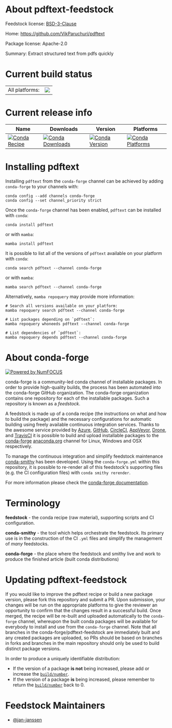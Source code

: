 About pdftext-feedstock
=======================

Feedstock license: [BSD-3-Clause](https://github.com/conda-forge/pdftext-feedstock/blob/main/LICENSE.txt)

Home: https://github.com/VikParuchuri/pdftext

Package license: Apache-2.0

Summary: Extract structured text from pdfs quickly

Current build status
====================


<table><tr><td>All platforms:</td>
    <td>
      <a href="https://dev.azure.com/conda-forge/feedstock-builds/_build/latest?definitionId=22828&branchName=main">
        <img src="https://dev.azure.com/conda-forge/feedstock-builds/_apis/build/status/pdftext-feedstock?branchName=main">
      </a>
    </td>
  </tr>
</table>

Current release info
====================

| Name | Downloads | Version | Platforms |
| --- | --- | --- | --- |
| [![Conda Recipe](https://img.shields.io/badge/recipe-pdftext-green.svg)](https://anaconda.org/conda-forge/pdftext) | [![Conda Downloads](https://img.shields.io/conda/dn/conda-forge/pdftext.svg)](https://anaconda.org/conda-forge/pdftext) | [![Conda Version](https://img.shields.io/conda/vn/conda-forge/pdftext.svg)](https://anaconda.org/conda-forge/pdftext) | [![Conda Platforms](https://img.shields.io/conda/pn/conda-forge/pdftext.svg)](https://anaconda.org/conda-forge/pdftext) |

Installing pdftext
==================

Installing `pdftext` from the `conda-forge` channel can be achieved by adding `conda-forge` to your channels with:

```
conda config --add channels conda-forge
conda config --set channel_priority strict
```

Once the `conda-forge` channel has been enabled, `pdftext` can be installed with `conda`:

```
conda install pdftext
```

or with `mamba`:

```
mamba install pdftext
```

It is possible to list all of the versions of `pdftext` available on your platform with `conda`:

```
conda search pdftext --channel conda-forge
```

or with `mamba`:

```
mamba search pdftext --channel conda-forge
```

Alternatively, `mamba repoquery` may provide more information:

```
# Search all versions available on your platform:
mamba repoquery search pdftext --channel conda-forge

# List packages depending on `pdftext`:
mamba repoquery whoneeds pdftext --channel conda-forge

# List dependencies of `pdftext`:
mamba repoquery depends pdftext --channel conda-forge
```


About conda-forge
=================

[![Powered by
NumFOCUS](https://img.shields.io/badge/powered%20by-NumFOCUS-orange.svg?style=flat&colorA=E1523D&colorB=007D8A)](https://numfocus.org)

conda-forge is a community-led conda channel of installable packages.
In order to provide high-quality builds, the process has been automated into the
conda-forge GitHub organization. The conda-forge organization contains one repository
for each of the installable packages. Such a repository is known as a *feedstock*.

A feedstock is made up of a conda recipe (the instructions on what and how to build
the package) and the necessary configurations for automatic building using freely
available continuous integration services. Thanks to the awesome service provided by
[Azure](https://azure.microsoft.com/en-us/services/devops/), [GitHub](https://github.com/),
[CircleCI](https://circleci.com/), [AppVeyor](https://www.appveyor.com/),
[Drone](https://cloud.drone.io/welcome), and [TravisCI](https://travis-ci.com/)
it is possible to build and upload installable packages to the
[conda-forge](https://anaconda.org/conda-forge) [anaconda.org](https://anaconda.org/)
channel for Linux, Windows and OSX respectively.

To manage the continuous integration and simplify feedstock maintenance
[conda-smithy](https://github.com/conda-forge/conda-smithy) has been developed.
Using the ``conda-forge.yml`` within this repository, it is possible to re-render all of
this feedstock's supporting files (e.g. the CI configuration files) with ``conda smithy rerender``.

For more information please check the [conda-forge documentation](https://conda-forge.org/docs/).

Terminology
===========

**feedstock** - the conda recipe (raw material), supporting scripts and CI configuration.

**conda-smithy** - the tool which helps orchestrate the feedstock.
                   Its primary use is in the construction of the CI ``.yml`` files
                   and simplify the management of *many* feedstocks.

**conda-forge** - the place where the feedstock and smithy live and work to
                  produce the finished article (built conda distributions)


Updating pdftext-feedstock
==========================

If you would like to improve the pdftext recipe or build a new
package version, please fork this repository and submit a PR. Upon submission,
your changes will be run on the appropriate platforms to give the reviewer an
opportunity to confirm that the changes result in a successful build. Once
merged, the recipe will be re-built and uploaded automatically to the
`conda-forge` channel, whereupon the built conda packages will be available for
everybody to install and use from the `conda-forge` channel.
Note that all branches in the conda-forge/pdftext-feedstock are
immediately built and any created packages are uploaded, so PRs should be based
on branches in forks and branches in the main repository should only be used to
build distinct package versions.

In order to produce a uniquely identifiable distribution:
 * If the version of a package **is not** being increased, please add or increase
   the [``build/number``](https://docs.conda.io/projects/conda-build/en/latest/resources/define-metadata.html#build-number-and-string).
 * If the version of a package **is** being increased, please remember to return
   the [``build/number``](https://docs.conda.io/projects/conda-build/en/latest/resources/define-metadata.html#build-number-and-string)
   back to 0.

Feedstock Maintainers
=====================

* [@jan-janssen](https://github.com/jan-janssen/)

